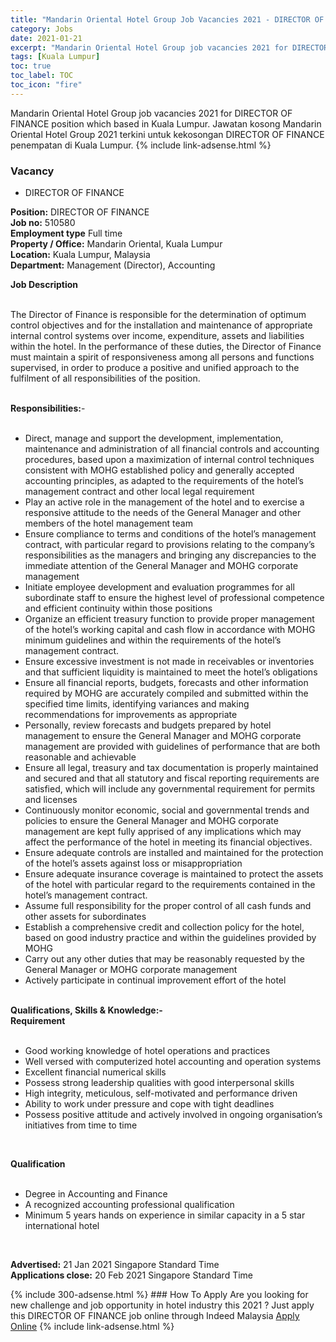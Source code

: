 ```yaml
---
title: "Mandarin Oriental Hotel Group Job Vacancies 2021 - DIRECTOR OF FINANCE" 
category: Jobs 
date: 2021-01-21 
excerpt: "Mandarin Oriental Hotel Group job vacancies 2021 for DIRECTOR OF FINANCE position which based in Kuala Lumpur. Jawatan kosong Mandarin Oriental Hotel Group 2021 terkini untuk kekosongan DIRECTOR OF FINANCE penempatan di Kuala Lumpur" 
tags: [Kuala Lumpur] 
toc: true 
toc_label: TOC 
toc_icon: "fire" 
--- 
```


Mandarin Oriental Hotel Group job vacancies 2021 for DIRECTOR OF FINANCE position which based in Kuala Lumpur. Jawatan kosong Mandarin Oriental Hotel Group 2021 terkini untuk kekosongan DIRECTOR OF FINANCE penempatan di Kuala Lumpur. 
{% include link-adsense.html %} 
### Vacancy 
- DIRECTOR OF FINANCE 
<div><div></div><div><div><b>Position:</b> DIRECTOR OF FINANCE<br>
<b>Job no:</b> 510580<br>
<b>Employment type</b> Full time<br>
<b>Property / Office:</b> Mandarin Oriental, Kuala Lumpur<br>
<b>Location:</b> Kuala Lumpur, Malaysia<br>
<b>Department:</b> Management (Director), Accounting<br>
</div><p></p><div>
<div><b>
Job Description</b></div><br>
<p></p>
<div>
The Director of Finance is responsible for the determination of optimum control objectives and for the installation and maintenance of appropriate internal control systems over income, expenditure, assets and liabilities within the hotel. In the performance of these duties, the Director of Finance must maintain a spirit of responsiveness among all persons and functions supervised, in order to produce a positive and unified approach to the fulfilment of all responsibilities of the position.</div><br>
<p></p>
<div><b>
Responsibilities:</b>-</div><br>
<p></p>
<ul>
<li> Direct, manage and support the development, implementation, maintenance and administration of all financial controls and accounting procedures, based upon a maximization of internal control techniques consistent with MOHG established policy and generally accepted accounting principles, as adapted to the requirements of the hotel&#8217;s management contract and other local legal requirement</li>
<li>
<div>Play an active role in the management of the hotel and to exercise a responsive attitude to the needs of the General Manager and other members of the hotel management team</div>
</li>
<li><div>Ensure compliance to terms and conditions of the hotel&#8217;s management contract, with particular regard to provisions relating to the company&#8217;s responsibilities as the managers and bringing any discrepancies to the immediate attention of the General Manager and MOHG corporate management</div>
</li>
<li><div>Initiate employee development and evaluation programmes for all subordinate staff to ensure the highest level of professional competence and efficient continuity within those positions</div>
</li>
<li><div>Organize an efficient treasury function to provide proper management of the hotel&#8217;s working capital and cash flow in accordance with MOHG minimum guidelines and within the requirements of the hotel&#8217;s management contract.
</div></li><li><div>Ensure excessive investment is not made in receivables or inventories and that sufficient liquidity is maintained to meet the hotel&#8217;s obligations</div>
</li>
<li><div>Ensure all financial reports, budgets, forecasts and other information required by MOHG are accurately compiled and submitted within the specified time limits, identifying variances and making recommendations for improvements as appropriate</div>
</li>
<li><div>Personally, review forecasts and budgets prepared by hotel management to ensure the General Manager and MOHG corporate management are provided with guidelines of performance that are both reasonable and achievable</div>
</li>
<li><div>Ensure all legal, treasury and tax documentation is properly maintained and secured and that all statutory and fiscal reporting requirements are satisfied, which will include any governmental requirement for permits and licenses</div>
</li>
<li><div>Continuously monitor economic, social and governmental trends and policies to ensure the General Manager and MOHG corporate management are kept fully apprised of any implications which may affect the performance of the hotel in meeting its financial objectives.</div>
</li>
<li><div>Ensure adequate controls are installed and maintained for the protection of the hotel&#8217;s assets against loss or misappropriation</div>
</li>
<li><div>Ensure adequate insurance coverage is maintained to protect the assets of the hotel with particular regard to the requirements contained in the hotel&#8217;s management contract.</div>
</li>
<li><div>Assume full responsibility for the proper control of all cash funds and other assets for subordinates</div>
</li>
<li><div>Establish a comprehensive credit and collection policy for the hotel, based on good industry practice and within the guidelines provided by MOHG</div>
</li>
<li><div>Carry out any other duties that may be reasonably requested by the General Manager or MOHG corporate management</div>
</li>
<li><div>Actively participate in continual improvement effort of the hotel</div><br>
</li></ul><div></div>
<div>
</div><div><b>Qualifications, Skills &amp; Knowledge:-</b></div>
<div><b>
Requirement</b></div><br>
<p></p>
<ul>
<li>Good working knowledge of hotel operations and practices</li>
<li>Well versed with computerized hotel accounting and operation systems</li>
<li>Excellent financial numerical skills</li>
<li>Possess strong leadership qualities with good interpersonal skills</li>
<li>High integrity, meticulous, self-motivated and performance driven</li>
<li>Ability to work under pressure and cope with tight deadlines</li>
<li>Possess positive attitude and actively involved in ongoing organisation&#8217;s initiatives from time to time</li></ul><br>
<p></p>
<div><b>
Qualification</b></div><br>
<p></p>
<ul>
<li>Degree in Accounting and Finance
</li><li>A recognized accounting professional qualification</li>
<li>Minimum 5 years hands on experience in similar capacity in a 5 star international hotel</li></ul><br>
</div><p></p>
<p>
<b>Advertised:</b> 21 Jan 2021 Singapore Standard Time<br>
<b>Applications close:</b> 20 Feb 2021 Singapore Standard Time</p></div></div> 
{% include 300-adsense.html %} 
### How To Apply 
Are you looking for new challenge and job opportunity in hotel industry this 2021 ?
Just apply this DIRECTOR OF FINANCE job online through Indeed Malaysia 
<a href="https://malaysia.indeed.com/viewjob?jk=00c11b96c47ad841" class="btn btn--info" target="_blank" rel="nofollow noopenner">Apply Online</a> 
{% include link-adsense.html %} 